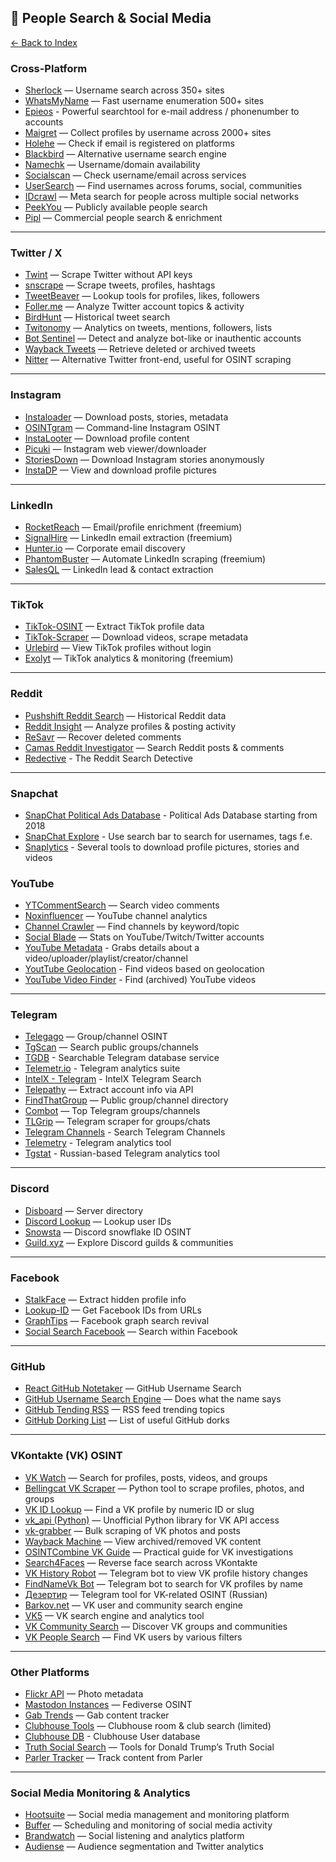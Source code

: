## 👤 People Search & Social Media

[← Back to Index](../README.md)

### Cross-Platform
- [Sherlock](https://github.com/sherlock-project/sherlock) — Username search across 350+ sites  
- [WhatsMyName](https://whatsmyname.app/) — Fast username enumeration 500+ sites
- [Epieos](https://epieos.com) - Powerful searchtool for e-mail address / phonenumber to accounts  
- [Maigret](https://github.com/soxoj/maigret) — Collect profiles by username across 2000+ sites  
- [Holehe](https://github.com/megadose/holehe) — Check if email is registered on platforms  
- [Blackbird](https://github.com/p1ngul1n0/blackbird) — Alternative username search engine  
- [Namechk](https://namechk.com/) — Username/domain availability  
- [Socialscan](https://github.com/iojw/socialscan) — Check username/email across services  
- [UserSearch](https://usersearch.org/) — Find usernames across forums, social, communities  
- [IDcrawl](https://www.idcrawl.com/) — Meta search for people across multiple social networks  
- [PeekYou](https://www.peekyou.com/) — Publicly available people search  
- [Pipl](https://pipl.com/) — Commercial people search & enrichment  

---

### Twitter / X
- [Twint](https://github.com/twintproject/twint) — Scrape Twitter without API keys  
- [snscrape](https://github.com/JustAnotherArchivist/snscrape) — Scrape tweets, profiles, hashtags  
- [TweetBeaver](https://tweetbeaver.com/) — Lookup tools for profiles, likes, followers  
- [Foller.me](https://foller.me/) — Analyze Twitter account topics & activity  
- [BirdHunt](https://birdhunt.co/) — Historical tweet search  
- [Twitonomy](https://www.twitonomy.com/) — Analytics on tweets, mentions, followers, lists  
- [Bot Sentinel](https://botsentinel.com/) — Detect and analyze bot-like or inauthentic accounts  
- [Wayback Tweets](https://waybacktweets.streamlit.app/) — Retrieve deleted or archived tweets  
- [Nitter](https://nitter.net/) — Alternative Twitter front-end, useful for OSINT scraping  
  

---

### Instagram
- [Instaloader](https://github.com/instaloader/instaloader) — Download posts, stories, metadata  
- [OSINTgram](https://github.com/Datalux/Osintgram) — Command-line Instagram OSINT  
- [InstaLooter](https://github.com/althonos/InstaLooter) — Download profile content  
- [Picuki](https://www.picuki.com/) — Instagram web viewer/downloader  
- [StoriesDown](https://storiesdown.com/) — Download Instagram stories anonymously  
- [InstaDP](https://www.instadp.io/) — View and download profile pictures  

---

### LinkedIn
- [RocketReach](https://rocketreach.co/) — Email/profile enrichment (freemium)  
- [SignalHire](https://www.signalhire.com/) — LinkedIn email extraction (freemium)  
- [Hunter.io](https://hunter.io/) — Corporate email discovery  
- [PhantomBuster](https://phantombuster.com/) — Automate LinkedIn scraping (freemium)  
- [SalesQL](https://salesql.com/) — LinkedIn lead & contact extraction  

---

### TikTok
- [TikTok-OSINT](https://github.com/isaacjullien/TikTok-OSINT) — Extract TikTok profile data  
- [TikTok-Scraper](https://github.com/drawrowfly/tiktok-scraper) — Download videos, scrape metadata  
- [Urlebird](https://urlebird.com/) — View TikTok profiles without login  
- [Exolyt](https://exolyt.com/) — TikTok analytics & monitoring (freemium)  

---

### Reddit
- [Pushshift Reddit Search](https://redditsearch.io/) — Historical Reddit data  
- [Reddit Insight](https://redditinsight.com/) — Analyze profiles & posting activity  
- [ReSavr](https://www.resavr.com/) — Recover deleted comments  
- [Camas Reddit Investigator](https://camas.github.io/reddit-search/) — Search Reddit posts & comments
- [Redective](https://redective.com/) - The Reddit Search Detective  

---

### Snapchat
- [SnapChat Political Ads Database](https://www.snap.com/political-ads) - Political Ads Database starting from 2018
- [SnapChat Explore](https://snapchat.com/explore/) - Use search bar to search for usernames, tags f.e.
- [Snaplytics](https://snaplytics.io/) - Several tools to download profile pictures, stories and videos

### YouTube
- [YTCommentSearch](https://polsy.org.uk/stuff/ytrestrict.cgi) — Search video comments  
- [Noxinfluencer](https://www.noxinfluencer.com/) — YouTube channel analytics  
- [Channel Crawler](https://channelcrawler.com/) — Find channels by keyword/topic  
- [Social Blade](https://socialblade.com/) — Stats on YouTube/Twitch/Twitter accounts
- [YouTube Metadata](https://mattw.io/youtube-metadata/) - Grabs details about a video/uploader/playlist/creator/channel
- [YoutTube Geolocation](https://mattw.io/youtube-geofind/location) - Find videos based on geolocation
- [YouTube Video Finder](https://findyoutubevideo.thetechrobo.ca/) - Find (archived) YouTube videos

---

### Telegram
- [Telegago](https://github.com/Telegago/Telegago) — Group/channel OSINT  
- [TgScan](https://tgscan.xyz/) — Search public groups/channels
- [TGDB](https://www.tgdb.org/) - Searchable Telegram database service
- [Telemetr.io](https://telemetr.io/) - Telegram analytics suite
- [IntelX - Telegram](https://intelx.io/tools?tab=telegram) - IntelX Telegram Search  
- [Telepathy](https://github.com/jordanwildon/Telepathy) — Extract account info via API  
- [FindThatGroup](https://findthatgroup.com/) — Public group/channel directory  
- [Combot](https://combot.org/telegram/top/groups) — Top Telegram groups/channels  
- [TLGrip](https://github.com/Ph055a/TLGrip) — Telegram scraper for groups/chats
- [Telegram Channels](https://tlgrm.eu/channels) - Search Telegram Channels
- [Telemetry](https://www.telemetryapp.io/) - Telegram analytics tool
- [Tgstat](https://tgstat.com/) - Russian-based Telegram analytics tool

---

### Discord
- [Disboard](https://disboard.org/) — Server directory  
- [Discord Lookup](https://discord.id/) — Lookup user IDs  
- [Snowsta](https://snowsta.com/) — Discord snowflake ID OSINT  
- [Guild.xyz](https://guild.xyz/) — Explore Discord guilds & communities  

---

### Facebook
- [StalkFace](https://stalkface.com/) — Extract hidden profile info  
- [Lookup-ID](https://lookup-id.com/) — Get Facebook IDs from URLs  
- [GraphTips](https://github.com/Malandrin/GraphTips) — Facebook graph search revival  
- [Social Search Facebook](https://www.social-searcher.com/facebook-search/) — Search within Facebook  

---

### GitHub
- [React GitHub Notetaker](https://githubnotes-47071.firebaseapp.com/) — GitHub Username Search 
- [GitHub Username Search Engine](https://jonnygovish.github.io/Github-username-search-engine/) — Does what the name says 
- [GitHub Tending RSS](https://mshibanami.github.io/GitHubTrendingRSS/) — RSS feed trending topics  
- [GitHub Dorking List](https://github.com/techgaun/github-dorks) — List of useful GitHub dorks  

---

### VKontakte (VK) OSINT
- [VK Watch](https://vk.watch) — Search for profiles, posts, videos, and groups
- [Bellingcat VK Scraper](https://github.com/bellingcat/vk-scraper) — Python tool to scrape profiles, photos, and groups
- [VK ID Lookup](https://regvk.com/id/) — Find a VK profile by numeric ID or slug
- [vk_api (Python)](https://github.com/python273/vk_api) — Unofficial Python library for VK API access
- [vk-grabber](https://github.com/sashgorokhov/vk-grabber) — Bulk scraping of VK photos and posts
- [Wayback Machine](https://web.archive.org/web/*/vk.com/*) — View archived/removed VK content
- [OSINTCombine VK Guide](https://www.osintcombine.com/post/vk-osint) — Practical guide for VK investigations
- [Search4Faces](https://search4faces.com) — Reverse face search across VKontakte
- [VK History Robot](https://t.me/VKHistoryRobot) — Telegram bot to view VK profile history changes
- [FindNameVk Bot](https://t.me/FindNameVk_bot) — Telegram bot to search for VK profiles by name
- [Дезертир](https://t.me/deserteer) — Telegram tool for VK-related OSINT (Russian)
- [Barkov.net](https://barkov.net/) — VK user and community search engine
- [VK5](https://vk5.city/) — VK search engine and analytics tool
- [VK Community Search](https://vk.com/communities) — Discover VK groups and communities
- [VK People Search](https://vk.com/people) — Find VK users by various filters

---

### Other Platforms
- [Flickr API](https://www.flickr.com/services/api/) — Photo metadata    
- [Mastodon Instances](https://instances.social/) — Fediverse OSINT  
- [Gab Trends](https://trends.gab.com/) — Gab content tracker  
- [Clubhouse Tools](https://clubsearch.io/) — Clubhouse room & club search (limited)
- [Clubhouse DB](https://clubhousedb.com) - Clubhouse User database
- [Truth Social Search](https://truthsocial.tools/) — Tools for Donald Trump’s Truth Social  
- [Parler Tracker](https://parlertracker.com/) — Track content from Parler  

---

### Social Media Monitoring & Analytics
- [Hootsuite](https://hootsuite.com/) — Social media management and monitoring platform  
- [Buffer](https://buffer.com/) — Scheduling and monitoring of social media activity  
- [Brandwatch](https://www.brandwatch.com/) — Social listening and analytics platform  
- [Audiense](https://audiense.com/) — Audience segmentation and Twitter analytics  
